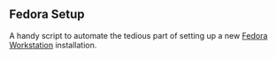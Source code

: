 ## Fedora Setup

A handy script to automate the tedious part of setting up a new [Fedora Workstation][] installation.

[Fedora Workstation]: https://fedoraproject.org/workstation
